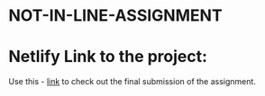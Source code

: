 # NOT-IN-LINE-ASSIGNMENT

# Netlify Link to the project:

Use this - [link](https://main--heartfelt-madeleine-096ccf.netlify.app/) to check out the final submission of the assignment.
